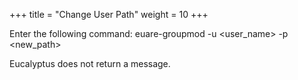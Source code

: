 +++
title = "Change User Path"
weight = 10
+++

Enter the following command: 
    euare-groupmod -u <user_name> -p <new_path>

Eucalyptus does not return a message. 